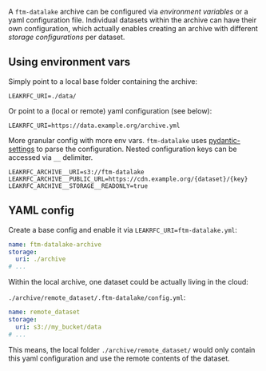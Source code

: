 A `ftm-datalake` archive can be configured via _environment variables_ or a yaml configuration file. Individual datasets within the archive can have their own configuration, which actually enables creating an archive with different _storage configurations_ per dataset.

## Using environment vars

Simply point to a local base folder containing the archive:

    LEAKRFC_URI=./data/

Or point to a (local or remote) yaml configuration (see below):

    LEAKRFC_URI=https://data.example.org/archive.yml

More granular config with more env vars. `ftm-datalake` uses [pydantic-settings](https://docs.pydantic.dev/latest/concepts/pydantic_settings/) to parse the configuration. Nested configuration keys can be accessed via `__` delimiter.

    LEAKRFC_ARCHIVE__URI=s3://ftm-datalake
    LEAKRFC_ARCHIVE__PUBLIC_URL=https://cdn.example.org/{dataset}/{key}
    LEAKRFC_ARCHIVE__STORAGE__READONLY=true

## YAML config

Create a base config and enable it via `LEAKRFC_URI=ftm-datalake.yml`:

```yaml
name: ftm-datalake-archive
storage:
  uri: ./archive
# ...
```

Within the local archive, one dataset could be actually living in the cloud:

`./archive/remote_dataset/.ftm-datalake/config.yml`:

```yaml
name: remote_dataset
storage:
  uri: s3://my_bucket/data
# ...
```

This means, the local folder `./archive/remote_dataset/` would only contain this yaml configuration and use the remote contents of the dataset.
